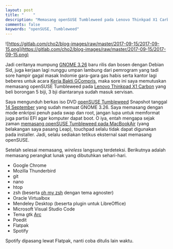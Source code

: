 ```yaml
---
layout: post
title: "    "
description: "Memasang openSUSE Tumbleweed pada Lenovo Thinkpad X1 Carbon"
comments: false
keywords: "openSUSE, Tumbleweed"
---
```


![https://gitlab.com/cho2/blog-images/raw/master/2017-09-15/2017-09-15.png](https://gitlab.com/cho2/blog-images/raw/master/2017-09-15/2017-09-15.png)

Jadi ceritanya mumpung [GNOME 3.26](https://www.gnome.org/news/2017/09/gnome-3-26-released/) baru rilis dan bosen dengan Debian Sid, juga kerjaan lagi nunggu umpan lambung dari pemrogram yang tadi sore hampir gagal masak Indomie gara-gara gas habis serta kantor lagi beberes untuk acara [Kerja Bakti GCompris](https://www.facebook.com/photo.php?fbid=1870140546344409&set=a.234793976545749.66457.100000454449972&type=3&theater), maka sore ini saya memutuskan memasang openSUSE Tumbleweed pada [Lenovo Thinkpad X1 Carbon](https://www.cnet.com/products/lenovo-thinkpad-x1-carbon-3rd-generation-intel-core-i7-5600u-2-60ghz-1600mhz-4mb/specs/) yang beli borongan 5 biji, 3 bji diantaranya sudah masuk servisan.

Saya mengunduh berkas iso DVD [openSUSE Tumbleweed](http://download.opensuse.org/tumbleweed/iso/) Snapshot tanggal [14 September](http://download.opensuse.org/tumbleweed/iso/openSUSE-Tumbleweed-DVD-x86_64-Snapshot20170913-Media.iso) yang sudah memuat GNOME 3.26. Saya memasang dengan mode enkripsi penuh pada swap dan root, jangan lupa untuk memformat juga partisi EFI agar komputer dapat boot. O iya, entah mengapa sejak zaman [memasang openSUSE Tumbleweed pada MacBookAir](http://blog.kukuh.syafaat.id/2016/openSUSE-Tumbleweed-MacBook-Air/) (yang belakangan saya pasang Leap), touchpad selalu tidak dapat digunakan pada installer. Jadi, selalu sediakan tetikus eksternal saat memasang openSUSE.  

Setelah selesai memasang, *wireless* langsung terdeteksi. Berikutnya adalah memasang perangkat lunak yang dibutuhkan sehari-hari.
* Google Chrome
* Mozilla Thunderbird
* git
* nano
* htop
* zsh (beserta [oh my zsh](https://github.com/robbyrussell/oh-my-zsh) dengan tema agnoster)
* Oracle Virtualbox
* Mendeley Desktop (beserta plugin untuk LibreOffice)
* Microsoft Visual Studio Code
* Tema gtk [Arc](https://software.opensuse.org/download.html?project=home%3AHorst3180&package=arc-theme)
* Poedit
* Flatpak
* Spotify

Spotify dipasang lewat Flatpak, nanti coba ditulis lain waktu. 
